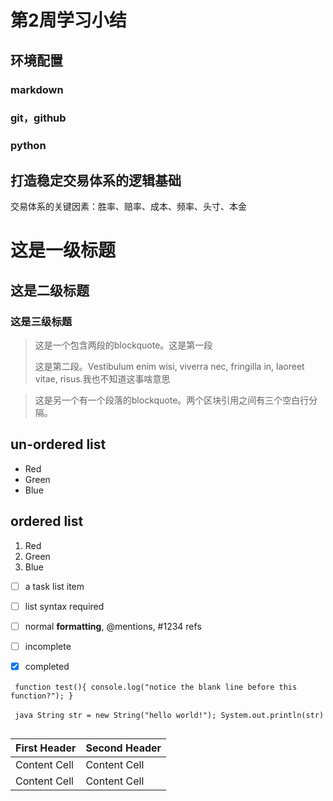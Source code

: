 # 第2周学习小结


## 环境配置

### markdown

### git，github

### python 

## 打造稳定交易体系的逻辑基础

交易体系的关键因素：胜率、赔率、成本、频率、头寸、本金









# 这是一级标题

## 这是二级标题

### 这是三级标题

> 这是一个包含两段的blockquote。这是第一段
>
> 这是第二段。Vestibulum enim wisi, viverra nec, fringilla in, laoreet vitae, risus.我也不知道这事啥意思



> 这是另一个有一个段落的blockquote。两个区块引用之间有三个空白行分隔。



## un-ordered list
*   Red
*   Green
*   Blue

## ordered list
1.  Red
2.  Green
3.  Blue


- [ ] a task list item
- [ ] list syntax required
- [ ] normal **formatting**, @mentions, #1234 refs
- [ ] incomplete
- [x] completed




​```
function test(){
  console.log("notice the blank line before this function?");
}
​```

​``` java
String str = new String("hello world!");
System.out.println(str)
​```



| First Header  | Second Header |
| ------------- | ------------- |
| Content Cell  | Content Cell  |
| Content Cell  | Content Cell  |




















